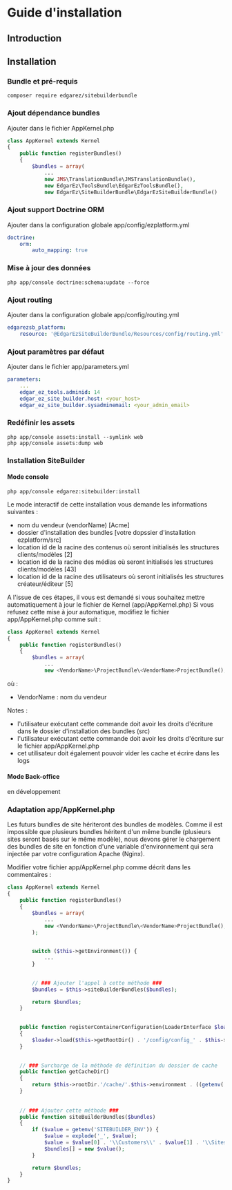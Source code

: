 # Guide d'installation

## Introduction

## Installation

### Bundle et pré-requis

```console
composer require edgarez/sitebuilderbundle
```

### Ajout dépendance bundles

Ajouter dans le fichier AppKernel.php

```php
class AppKernel extends Kernel
{
    public function registerBundles()
    {
        $bundles = array(
            ...
            new JMS\TranslationBundle\JMSTranslationBundle(),
            new EdgarEz\ToolsBundle\EdgarEzToolsBundle(),
            new EdgarEz\SiteBuilderBundle\EdgarEzSiteBuilderBundle()
```

### Ajout support Doctrine ORM

Ajouter dans la configuration globale app/config/ezplatform.yml

```yaml
doctrine:
    orm:
        auto_mapping: true
```

### Mise à jour des données

```console
php app/console doctrine:schema:update --force
```

### Ajout routing

Ajouter dans la configuration globale app/config/routing.yml

```yaml
edgarezsb_platform:
    resource: '@EdgarEzSiteBuilderBundle/Resources/config/routing.yml'
```

### Ajout paramètres par défaut

Ajouter dans le fichier app/parameters.yml

```yml
parameters:
    ...
    edgar_ez_tools.adminid: 14
    edgar_ez_site_builder.host: <your_host>
    edgar_ez_site_builder.sysadminemail: <your_admin_email>
```

### Redéfinir les assets

```console
php app/console assets:install --symlink web
php app/console assets:dump web
```

### Installation SiteBuilder

#### Mode console

```console
php app/console edgarez:sitebuilder:install
```

Le mode interactif de cette installation vous demande les informations suivantes :

* nom du vendeur (vendorName) [Acme]
* dossier d'installation des bundles [votre dopssier d'installation ezplatform/src]
* location id de la racine des contenus où seront initialisés les structures clients/modèles [2]
* location id de la racine des médias où seront initialisés les structures clients/modèles [43]
* location id de la racine des utilisateurs où seront initialisés les structures créateur/éditeur [5]

A l'issue de ces étapes, il vous est demandé si vous souhaitez mettre automatiquement à jour le fichier de Kernel (app/AppKernel.php)
Si vous refusez cette mise à jour automatique, modifiez le fichier app/AppKernel.php comme suit :

```php
class AppKernel extends Kernel
{
    public function registerBundles()
    {
        $bundles = array(
            ...
            new <VendorName>\ProjectBundle\<VendorName>ProjectBundle(),
```

où :

* VendorName : nom du vendeur

Notes :

* l'utilisateur exécutant cette commande doit avoir les droits d'écriture dans le dossier d'installation des bundles (src)
* l'utilisateur exécutant cette commande doit avoir les droits d'écriture sur le fichier app/AppKernel.php
* cet utilisateur doit également pouvoir vider les cache et écrire dans les logs

#### Mode Back-office

en développement

### Adaptation app/AppKernel.php

Les futurs bundles de site hériteront des bundles de modèles.
Comme il est impossible que plusieurs bundles héritent d'un même bundle (plusieurs sites seront basés sur le même modèle), nous devons gérer le chargement des bundles de site en fonction d'une variable d'environnement qui sera injectée par votre configuration Apache (Nginx).

Modifier votre fichier app/AppKernel.php comme décrit dans les commentaires :

```php
class AppKernel extends Kernel
{
    public function registerBundles()
    {
        $bundles = array(
            ...
            new <VendorName>\ProjectBundle\<VendorName>ProjectBundle(),
        );
        

        switch ($this->getEnvironment()) {
            ...
        }
        

        // ### Ajouter l'appel à cette méthode ###
        $bundles = $this->siteBuilderBundles($bundles);

        return $bundles;
    }
    

    public function registerContainerConfiguration(LoaderInterface $loader)
    {
        $loader->load($this->getRootDir() . '/config/config_' . $this->getEnvironment() . '.yml');
    }
    

    // ### Surcharge de la méthode de définition du dossier de cache
    public function getCacheDir()
    {
        return $this->rootDir.'/cache/'.$this->environment . ((getenv('SITEBUILDER_ENV')) ? '/' . getenv('SITEBUILDER_ENV') : '');
    }
    
    
    // ### Ajouter cette méthode ###
    public function siteBuilderBundles($bundles)
    {
        if ($value = getenv('SITEBUILDER_ENV')) {
            $value = explode('_', $value);
            $value = $value[0] . '\\Customers\\' . $value[1] . '\\Sites\\' . $value[2] . 'Bundle\\' . $value[0] . 'Customers' . $value[1] . 'Sites' . $value[2] . 'Bundle';
            $bundles[] = new $value();
        }

        return $bundles;
    }
}
```


